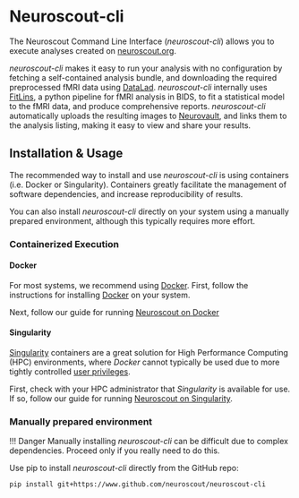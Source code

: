 # Neuroscout-cli

The Neuroscout Command Line Interface (_neuroscout-cli_) allows you to execute analyses created on [neuroscout.org](https://neuroscout.org).

_neuroscout-cli_ makes it easy to run your analysis with no configuration by fetching a self-contained analysis bundle, and downloading the required preprocessed fMRI data using [DataLad](https://www.datalad.org/). _neuroscout-cli_ internally uses [FitLins](https://github.com/poldracklab/fitlins), a python pipeline for fMRI analysis in BIDS, to fit a statistical model to the fMRI data, and produce comprehensive reports. _neuroscout-cli_ automatically uploads the resulting images to [Neurovault](https://www.neurovault.org/), and links them to the analysis listing, making it easy to view and share your results.

## Installation & Usage

The recommended way to install and use _neuroscout-cli_ is using containers (i.e. Docker or Singularity). Containers greatly facilitate the management of software dependencies, and increase reproducibility of results. 

You can also install _neuroscout-cli_ directly on your system using a manually prepared environment, although this typically requires more effort. 

### Containerized Execution

#### Docker

For most systems, we recommend using [Docker](https://www.docker.com/resources/what-container). First, follow the instructions for installing [Docker](https://docs.docker.com/engine/install/) on your system.

Next, follow our guide for running [Neuroscout on Docker](docker.md)

#### Singularity

[Singularity](https://sylabs.io/singularity/) containers are a great solution for High Performance Computing (HPC) environments, where _Docker_ cannot typically be used due to more tightly controlled [user privileges](https://researchcomputing.princeton.edu/support/knowledge-base/singularity).

First, check with your HPC administrator that _Singularity_ is available for use. If so, follow our guide for running [Neuroscout on Singularity](singulraity.md).

### Manually prepared environment

!!! Danger
    Manually installing _neuroscout-cli_ can be difficult due to complex dependencies. Proceed only if you really need to do this.

Use pip to install _neuroscout-cli_ directly from the GitHub repo:

    pip install git+https://www.github.com/neuroscout/neuroscout-cli